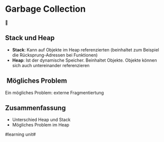 # Garbage Collection
🚮

## Stack und Heap
- **Stack**: Kann auf Objekte im Heap referenzierten (beinhaltet zum Beispiel die Rücksprung-Adressen bei Funktionen)
- **Heap**: Ist der dynamische Speicher. Beinhaltet Objekte. Objekte können sich auch untereinander referenzieren

##  Mögliches Problem
Ein mögliches Problem: externe Fragmentiertung

## Zusammenfassung
- Unterschied Heap und Stack
- Mögliches Problem im Heap

#learning unit#